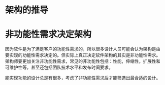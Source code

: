 # 架构的推导

# 非功能性需求决定架构

因为软件是为了满足客户的功能性需求的，所以很多设计人员可能会认为架构是由要实现的功能性需求决定的。但实际上真正决定软件架构的其实是非功能性需求。架构师要更加关注非功能性需求，常见的非功能性包括：性能，伸缩性，扩展性和可维护性等，甚至还包括团队技术水平和发布时间要求。

能实现功能的设计总是有很多，考虑了非功能性需求后才能筛选出最合适的设计。

